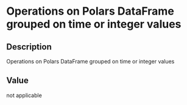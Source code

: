 

# Operations on Polars DataFrame grouped on time or integer values

## Description

Operations on Polars DataFrame grouped on time or integer values

## Value

not applicable
